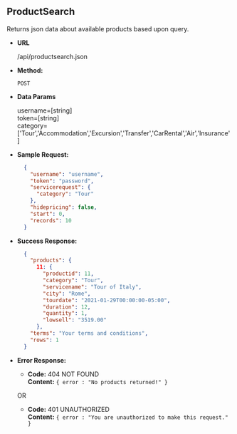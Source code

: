 **ProductSearch**
----
  Returns json data about available products based upon query.

* **URL**

  /api/productsearch.json

* **Method:**

  `POST`

* **Data Params**

  username=[string] <br />
  token=[string] <br />
  category=['Tour','Accommodation','Excursion','Transfer','CarRental','Air','Insurance']
  
* **Sample Request:**

  ```json
    {
      "username": "username",
      "token": "password",
      "servicerequest": {
        "category": "Tour"
      },
      "hidepricing": false,
      "start": 0,
      "records": 10
    }
  ```

* **Success Response:**

  ```json
    {
      "products": {
        11: {
          "productid": 11,
          "category": "Tour",
          "servicename": "Tour of Italy",
          "city": "Rome",
          "tourdate": "2021-01-29T00:00:00-05:00",
          "duration": 12,
          "quantity": 1,
          "lowsell": "3519.00"
        },
      "terms": "Your terms and conditions",
      "rows": 1
    }
  ```
 
* **Error Response:**

  * **Code:** 404 NOT FOUND <br />
    **Content:** `{ error : "No products returned!" }`

  OR

  * **Code:** 401 UNAUTHORIZED <br />
    **Content:** `{ error : "You are unauthorized to make this request." }`


